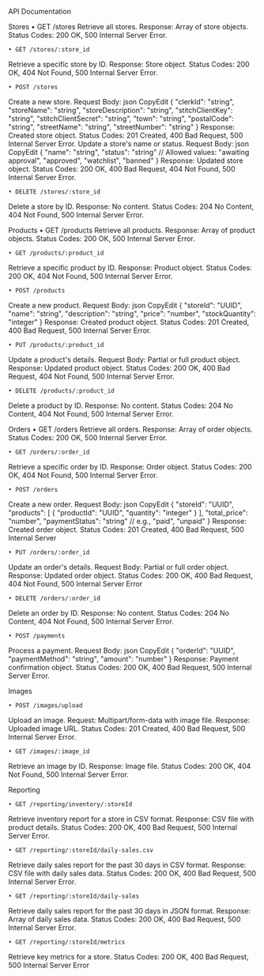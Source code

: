 API Documentation

Stores
    • GET /stores
Retrieve all stores.
Response: Array of store objects.
Status Codes: 200 OK, 500 Internal Server Error.

    • GET /stores/:store_id
Retrieve a specific store by ID.
Response: Store object.
Status Codes: 200 OK, 404 Not Found, 500 Internal Server Error.

    • POST /stores
Create a new store.
Request Body:
json
CopyEdit
  {
    "clerkId": "string",
    "storeName": "string",
    "storeDescription": "string",
    "stitchClientKey": "string",
    "stitchClientSecret": "string",
    "town": "string",
    "postalCode": "string",
    "streetName": "string",
    "streetNumber": "string"
  }
Response: Created store object.
Status Codes: 201 Created, 400 Bad Request, 500 Internal Server Error.
Update a store's name or status.
Request Body:
json
CopyEdit
  {
    "name": "string",
    "status": "string" // Allowed values: "awaiting approval", "approved", "watchlist", "banned"
  }
Response: Updated store object.
Status Codes: 200 OK, 400 Bad Request, 404 Not Found, 500 Internal Server Error.

    • DELETE /stores/:store_id
Delete a store by ID.
Response: No content.
Status Codes: 204 No Content, 404 Not Found, 500 Internal Server Error.



Products
    • GET /products
Retrieve all products.
Response: Array of product objects.
Status Codes: 200 OK, 500 Internal Server Error.

    • GET /products/:product_id
Retrieve a specific product by ID.
Response: Product object.
Status Codes: 200 OK, 404 Not Found, 500 Internal Server Error.

    • POST /products
Create a new product.
Request Body:
json
CopyEdit
  {
    "storeId": "UUID",
    "name": "string",
    "description": "string",
    "price": "number",
    "stockQuantity": "integer"
  }
Response: Created product object.
Status Codes: 201 Created, 400 Bad Request, 500 Internal Server Error.

    • PUT /products/:product_id
Update a product's details.
Request Body: Partial or full product object.
Response: Updated product object.
Status Codes: 200 OK, 400 Bad Request, 404 Not Found, 500 Internal Server Error.

    • DELETE /products/:product_id
Delete a product by ID.
Response: No content.
Status Codes: 204 No Content, 404 Not Found, 500 Internal Server Error.




Orders
    • GET /orders
Retrieve all orders.
Response: Array of order objects.
Status Codes: 200 OK, 500 Internal Server Error.

    • GET /orders/:order_id
Retrieve a specific order by ID.
Response: Order object.
Status Codes: 200 OK, 404 Not Found, 500 Internal Server Error.

    • POST /orders
Create a new order.
Request Body:
json
CopyEdit
  {
    "storeId": "UUID",
    "products": [
      {
        "productId": "UUID",
        "quantity": "integer"
      }
    ],
    "total_price": "number",
    "paymentStatus": "string" // e.g., "paid", "unpaid"
  }
Response: Created order object.
Status Codes: 201 Created, 400 Bad Request, 500 Internal Server 

    • PUT /orders/:order_id
Update an order's details.
Request Body: Partial or full order object.
Response: Updated order object.
Status Codes: 200 OK, 400 Bad Request, 404 Not Found, 500 Internal Server Error

    • DELETE /orders/:order_id
Delete an order by ID.
Response: No content.
Status Codes: 204 No Content, 404 Not Found, 500 Internal Server Error.

    • POST /payments
Process a payment.
Request Body:
json
CopyEdit
  {
    "orderId": "UUID",
    "paymentMethod": "string",
    "amount": "number"
  }
Response: Payment confirmation object.
Status Codes: 200 OK, 400 Bad Request, 500 Internal Server Error.


 

Images

    • POST /images/upload
Upload an image.
Request: Multipart/form-data with image file.
Response: Uploaded image URL.
Status Codes: 201 Created, 400 Bad Request, 500 Internal Server Error.

    • GET /images/:image_id
Retrieve an image by ID.
Response: Image file.
Status Codes: 200 OK, 404 Not Found, 500 Internal Server Error.



 Reporting

    • GET /reporting/inventory/:storeId
Retrieve inventory report for a store in CSV format.
Response: CSV file with product details.
Status Codes: 200 OK, 400 Bad Request, 500 Internal Server Error.

    • GET /reporting/:storeId/daily-sales.csv
Retrieve daily sales report for the past 30 days in CSV format.
Response: CSV file with daily sales data.
Status Codes: 200 OK, 400 Bad Request, 500 Internal Server Error.

    • GET /reporting/:storeId/daily-sales
Retrieve daily sales report for the past 30 days in JSON format.
Response: Array of daily sales data.
Status Codes: 200 OK, 400 Bad Request, 500 Internal Server Error.

    • GET /reporting/:storeId/metrics
Retrieve key metrics for a store.
Status Codes: 200 OK, 400 Bad Request, 500 Internal Server Error


